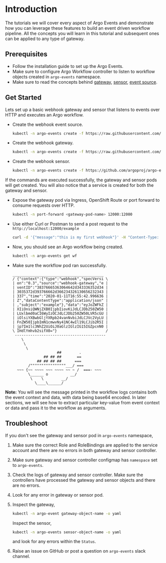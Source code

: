 # Introduction

The tutorials we will cover every aspect of Argo Events and demonstrate how you 
can leverage these features to build an event driven workflow pipeline. All the concepts you will learn
in this tutorial and subsequent ones can be applied to any type of gateway.

## Prerequisites
* Follow the installation guide to set up the Argo Events. 
* Make sure to configure Argo Workflow controller to listen to workflow objects
created in `argo-events` namespace.
* Make sure to read the concepts behind [gateway](https://argoproj.github.io/argo-events/concepts/gateway/),
[sensor](https://argoproj.github.io/argo-events/concepts/sensor/),
[event source](https://argoproj.github.io/argo-events/concepts/event_source/).

## Get Started
Lets set up a basic webhook gateway and sensor that listens to events over
HTTP and executes an Argo workflow.

* Create the webhook event source.

  ```bash
  kubectl -n argo-events create -f https://raw.githubusercontent.com/argoproj/argo-events/master/examples/event-sources/webhook.yaml
  ```
  
* Create the webhook gateway.

  ```bash
  kubectl -n argo-events create -f https://raw.githubusercontent.com/argoproj/argo-events/master/examples/gateways/webhook.yaml
  ```

* Create the webhook sensor.

  ```bash
  kubectl -n argo-events create -f https://github.com/argoproj/argo-events/tree/master/examples/sensors/webhook.yaml
  ```
  
If the commands are executed successfully, the gateway and sensor pods will get created. You will
also notice that a service is created for both the gateway and sensor. 

* Expose the gateway pod via Ingress, OpenShift Route
or port forward to consume requests over HTTP.

  ```bash
  kubectl -n port-forward <gateway-pod-name> 12000:12000
  ```

* Use either Curl or Postman to send a post request to the `http://localhost:12000/example`

  ```bash
  curl -d '{"message":"this is my first webhook"}' -H "Content-Type: application/json" -X POST http://localhost:12000/example
  ```

* Now, you should see an Argo workflow being created.

  ```bash
  kubectl -n argo-events get wf
  ```

* Make sure the workflow pod ran successfully.

    ```
    _________________________________________ 
    / {"context":{"type":"webhook","specVersi \
    | on":"0.3","source":"webhook-gateway","e |
    | ventID":"38376665363064642d343336352d34 |
    | 3035372d393766662d366234326130656232343 |
    | 337","time":"2020-01-11T16:55:42.996636 |
    | Z","dataContentType":"application/json" |
    | ,"subject":"example"},"data":"eyJoZWFkZ |
    | XIiOnsiQWNjZXB0IjpbIiovKiJdLCJDb250ZW50 |
    | LUxlbmd0aCI6WyIzOCJdLCJDb250ZW50LVR5cGU |
    | iOlsiYXBwbGljYXRpb24vanNvbiJdLCJVc2VyLU |
    | FnZW50IjpbImN1cmwvNy41NC4wIl19LCJib2R5I |
    | jp7Im1lc3NhZ2UiOiJ0aGlzIGlzIG15IGZpcnN0 |
    \ IHdlYmhvb2sifX0="}                      /
     ----------------------------------------- 
        \
         \
          \     
                        ##        .            
                  ## ## ##       ==            
               ## ## ## ##      ===            
           /""""""""""""""""___/ ===        
      ~~~ {~~ ~~~~ ~~~ ~~~~ ~~ ~ /  ===- ~~~   
           \______ o          __/            
            \    \        __/             
              \____\______/   

     ```
<b>Note:</b> You will see the message printed in the workflow logs contains both the event context
and data, with data being base64 encoded. In later sections, we will see how to extract particular key-value
from event context or data and pass it to the workflow as arguments.

## Troubleshoot

If you don't see the gateway and sensor pod in `argo-events` namespace,

 1. Make sure the correct Role and RoleBindings are applied to the service account
 and there are no errors in both gateway and sensor controller.
 2. Make sure gateway and sensor controller configmap has `namespace` set to 
  `argo-events`.
 3. Check the logs of gateway and sensor controller. Make sure the controllers
 have processed the gateway and sensor objects and there are no errors.
 4. Look for any error in gateway or sensor pod.
 5. Inspect the gateway,
    ```bash
    kubectl -n argo-event gateway-object-name -o yaml
    ``` 
    
    Inspect the sensor,
    ```bash
    kubectl -n argo-events sensor-object-name -o yaml
    ```
    
    and look for any errors within the `Status`.
 
 6. Raise an issue on GitHub or post a question on `argo-events` slack channel.
